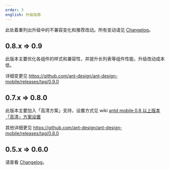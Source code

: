 ```yaml
---
order: 3
english: 升级指南
---
```


此处着重列出升级中的不兼容变化和推荐改动。所有变动请见 [Changelog](/changelog)。

## 0.8.x => 0.9

此版本主要优化各组件的样式和兼容性，并提升长列表等组件性能，升级改动成本低。

详细变更见 https://github.com/ant-design/ant-design-mobile/releases/tag/0.9.0

## 0.7.x => 0.8.0

此版本主要加入「高清方案」支持，设置方式见 wiki
[antd mobile 0.8 以上版本「高清」方案设置](https://github.com/ant-design/ant-design-mobile/wiki)

其他详细更见 https://github.com/ant-design/ant-design-mobile/releases/tag/0.8.0

## 0.5.x => 0.6.0

请查看 [Changelog](/changelog#0.6.0)。
